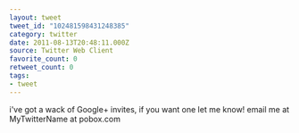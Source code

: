 ```yaml
---
layout: tweet
tweet_id: "102481598431248385"
category: twitter
date: 2011-08-13T20:48:11.000Z
source: Twitter Web Client
favorite_count: 0
retweet_count: 0
tags:
- tweet
---
```


i've got a wack of Google+ invites, if you want one let me know! email me at MyTwitterName at pobox.com
